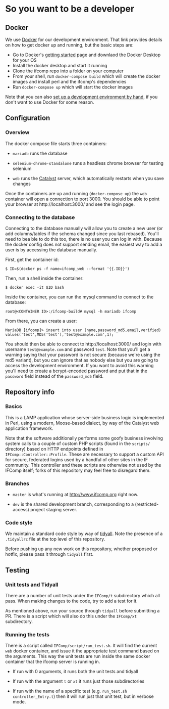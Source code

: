 So you want to be a developer
=============================

## Docker

We use [Docker](https://www.docker.com/) for our development environment. That link provides details on how to get docker up and running, but the basic steps are:

* Go to Docker's [getting started](https://www.docker.com/get-started) page and downlaod the Docker Desktop for your OS
* Install the docker desktop and start it running
* Clone the ifcomp repo into a folder on your computer
* From your shell, run `docker-compose build` which will create the docker images and install perl and the ifcomp's dependencies
* Run `docker-compose up` which will start the docker images

Note that you can also [set up a development environment by hand](https://github.com/iftechfoundation/ifcomp/wiki/Manual-Installation-and-Setup), if you don't want to use Docker for some reason.

## Configuration

### Overview

The docker compose file starts three containers:

 * `mariadb` runs the database

 * `selenium-chrome-standalone` runs a headless chrome browser for testing selenium

 * `web` runs the [Catalyst](http://www.catalystframework.org/) server, which automatically restarts when you save changes

Once the containers are up and running (`docker-compose up`) the `web` container will open a connection to port 3000. You should be able to point your browser at http://localhost:3000/ and see the login page.

### Connecting to the database

Connecting to the database manually will allow you to create a new user (or add columns/tables if the schema changed since you last rebased). You'll need to bea ble to do this too, there is no user you can log in with. Because the docker config does not support sending email, the easiest way to add a user is by accessing the database manually.

First, get the container id:

```
$ ID=$(docker ps -f name=ifcomp_web --format '{{.ID}}')
```

Then, run a shell inside the container:

```
$ docker exec -it $ID bash
```

Inside the container, you can run the mysql command to connect to the database:

```
root@<CONTAINER ID>:/ifcomp-build# mysql -h mariadb ifcomp
```

From there, you can create a user:

```
MariaDB [ifcomp]> insert into user (name,password_md5,email,verified) values('test',MD5('test'),'test@example.com',1);
```

You should then be able to connect to http://localhost:3000/ and login with username `test@example.com` and password `test`. Note that you'll get a warning saying that your password is not secure (because we're using the md5 variant), but you can ignore that as nobody else but you are going to access the development environment. If you want to avoid this warning you'll need to create a bcrypt-encoded password and put that in the `password` field instead of the `password_md5` field.

## Repository info

### Basics

This is a LAMP application whose server-side business logic is implemented in Perl, using a modern, Moose-based dialect, by way of the Catalyst web application framework.

Note that the software additionally performs some goofy business involving system calls to a couple of custom PHP scripts (found in the `scripts/` directory) based on HTTP endpoints defined in `IFComp::Controller::Profile`. These are necessary to support a custom API for secure, federated logins used by a handful of other sites in the IF community. This controller and these scripts are otherwise not used by the IFComp itself; forks of this repository may feel free to disregard them.

### Branches

* `master` is what's running at http://www.ifcomp.org right now.

* `dev` is the shared development branch, corresponding to a (restricted-access) project staging server.

### Code style

We maintain a standard code style by way of [tidyall](https://metacpan.org/pod/distribution/Code-TidyAll/bin/tidyall). Note the presence of a `.tidyallrc` file at the top level of this repository.

Before pushing up any new work on this repository, whether proposed or hotfix, please pass it through `tidyall` first.

## Testing

### Unit tests and Tidyall

There are a number of unit tests under the `IFComp/t` subdirectory which all pass. When making changes to the code, try to add a test for it.

As mentioned above, run your source through `tidyall` before submitting a PR. There is a script which will also do this under the `IFComp/xt` subdirectory.

### Running the tests

There is a script called `IFComp/script/run_test.sh`. It will find the current `web` docker container, and issue it the appropriate test command based on the arguments. This way the unit tests are run inside the same docker container that the ifcomp server is running in.

* If run with 0 arguments, it runs both the unit tests and tidyall

* If run with the argument `t` or `xt` it runs just those subdirectories

* If run with the name of a specific test (e.g. `run_test.sh controller_Entry.t`) then it will run just that unit test, but in verbose mode.
